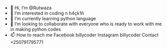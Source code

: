 - 👋 Hi, I’m @Rutwaza
- 👀 I’m interested in coding n h4çk1ñ
- 🌱 I’m currently learning python language
- 💞️ I’m looking to collaborate with everyone
       who is ready
       to work with me in making python codes
- 📫 How to reach me Facebook billycoder
                     Instagram billycoder
                     Contact +250791795771

<!---
Rutwaza/Billycoder is a ✨ pro coder ✨ repository because its `README.md` (this file) appears on your GitHub profile.
You can click the Preview link to take a look at your changes.
--->

